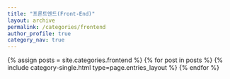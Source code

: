 ```yaml
---
title: "프론트엔드(Front-End)"
layout: archive
permalink: /categories/frontend
author_profile: true
category_nav: true
---
```

{% assign posts = site.categories.frontend %}
{% for post in posts %} {% include category-single.html type=page.entries_layout %} {% endfor %}